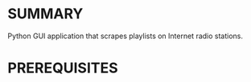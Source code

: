 # SUMMARY
Python GUI application that scrapes playlists on Internet radio stations.

# PREREQUISITES
